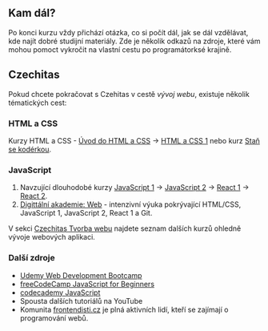 ## Kam dál?

Po konci kurzu vždy přichází otázka, co si počít dál, jak se dál vzdělávat, kde najít dobré studijní materiály. Zde je několik odkazů na zdroje, které vám mohou pomoct vykročit na vlastní cestu po programátorksé krajině.

## Czechitas

Pokud chcete pokračovat s Czehitas v cestě _vývoj webu_, existuje několik tématických cest:

### HTML a CSS

Kurzy HTML a CSS - [Úvod do HTML a CSS](https://www.czechitas.cz/kurzy/uvod-do-html-a-css) → [HTML a CSS 1](https://www.czechitas.cz/kurzy/html-a-css-1) nebo kurz [Staň se kodérkou](https://www.czechitas.cz/kurzy/stan-se-koderkou).

### JavaScript

1. Navzující dlouhodobé kurzy [JavaScript 1](https://www.czechitas.cz/kurzy/javascript-1) → [JavaScript 2](https://www.czechitas.cz/kurzy/javascript-1) → [React 1](https://www.czechitas.cz/kurzy/react-1) → [React 2](https://www.czechitas.cz/kurzy/react-2).
1. [Digittální akademie: Web](https://www.czechitas.cz/kurzy/digitalni-akademie-web) - intenzivní výuka pokrývající HTML/CSS, JavaScript 1, JavaScript 2, React 1 a Git.

V sekci [Czechitas Tvorba webu](https://www.czechitas.cz/tema/tvorba-webu) najdete seznam dalších kurzů ohledně vývoje webových aplikaci.

### Další zdroje

* [Udemy Web Development Bootcamp](https://www.udemy.com/course/the-complete-web-development-bootcamp)
* [freeCodeCamp JavaScript for Beginners](https://www.freecodecamp.org/news/full-javascript-course-for-beginners)
* [codecademy JavaScript](https://www.codecademy.com/catalog/language/javascript)
* Spousta dalších tutoriálů na YouTube
* Komunita [frontendisti.cz](https://frontendisti.cz) je plná aktivních lidí, kteří se zajímají o programování webů.
